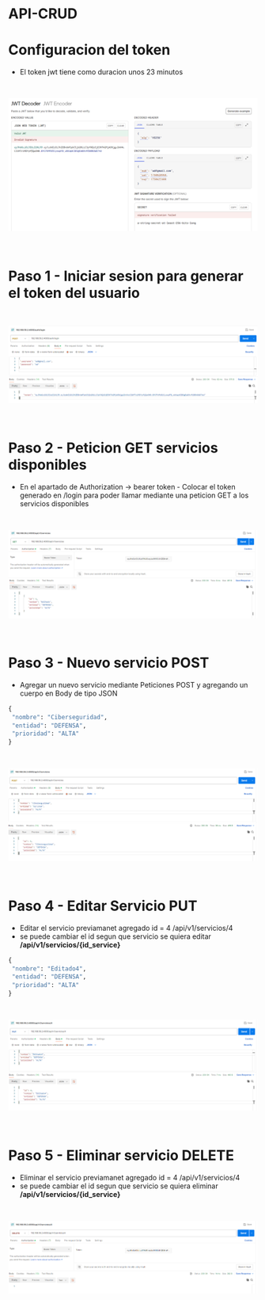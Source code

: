 # API-CRUD

# Configuracion del token
- El token jwt tiene como duracion unos 23 minutos
<br>

![img_1](img/token_jwt_io.PNG)

<br>

# Paso 1 - Iniciar sesion para generar el token del usuario 
<br>

![img_1](img/post_login.PNG)

<br>

# Paso 2 - Peticion GET servicios disponibles
- En el apartado de Authorization -> bearer token - Colocar el token generado en /login para poder llamar mediante una peticion GET a los servicios disponibles 


<br>

![img_1](img/get_servicios_token.PNG)

<br>

# Paso 3 - Nuevo servicio POST
- Agregar un nuevo servicio mediante Peticiones POST y agregando un cuerpo en Body de tipo JSON

```cmd
{
 "nombre": "Ciberseguridad",
 "entidad": "DEFENSA",
 "prioridad": "ALTA"
}

```

<br>

![img_1](img/post_agregar_servicio_token.PNG)

<br>

# Paso 4 - Editar Servicio PUT
- Editar el servicio previamanet agregado id = 4 /api/v1/servicios/4
- se puede cambiar el id segun que servicio se quiera editar **/api/v1/servicios/{id_service}**

```cmd
{
 "nombre": "Editado4",
 "entidad": "DEFENSA",
 "prioridad": "ALTA"
}

```

<br>

![img_1](img/put_editar_servicio_token.PNG)

<br>

# Paso 5 - Eliminar servicio DELETE
- Eliminar el servicio previamanet agregado id = 4 /api/v1/servicios/4
- se puede cambiar el id segun que servicio se quiera eliminar **/api/v1/servicios/{id_service}**

<br>

![img_1](img/delete_borrar_servicio_token.PNG)

<br>



